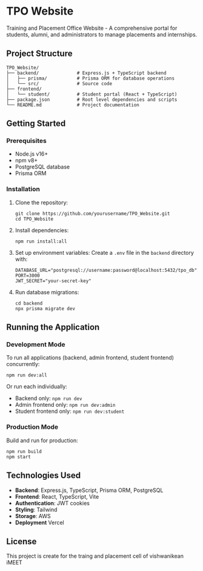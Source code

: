 # TPO Website

Training and Placement Office Website - A comprehensive portal for students, alumni, and administrators to manage placements and internships.

## Project Structure

```
TPO_Website/
├── backend/              # Express.js + TypeScript backend
│   ├── prisma/           # Prisma ORM for database operations
│   └── src/              # Source code
├── frontend/
│   └── student/          # Student portal (React + TypeScript)
├── package.json          # Root level dependencies and scripts
└── README.md             # Project documentation
```

## Getting Started

### Prerequisites

- Node.js v16+
- npm v8+
- PostgreSQL database
- Prisma ORM
### Installation

1. Clone the repository:

   ```
   git clone https://github.com/yourusername/TPO_Website.git
   cd TPO_Website
   ```

2. Install dependencies:

   ```
   npm run install:all
   ```

3. Set up environment variables:
   Create a `.env` file in the `backend` directory with:

   ```
   DATABASE_URL="postgresql://username:password@localhost:5432/tpo_db"
   PORT=3000
   JWT_SECRET="your-secret-key"
   ```

4. Run database migrations:
   ```
   cd backend
   npx prisma migrate dev
   ```

## Running the Application

### Development Mode

To run all applications (backend, admin frontend, student frontend) concurrently:

```
npm run dev:all
```

Or run each individually:

- Backend only: `npm run dev`
- Admin frontend only: `npm run dev:admin`
- Student frontend only: `npm run dev:student`

### Production Mode

Build and run for production:

```
npm run build
npm start
```



## Technologies Used

- **Backend**: Express.js, TypeScript, Prisma ORM, PostgreSQL
- **Frontend**: React, TypeScript, Vite
- **Authentication**: JWT cookies 
- **Styling**: Tailwind
- **Storage**: AWS
- **Deployment** Vercel

## License

This project is create for the traing and placement cell of vishwanikean iMEET
